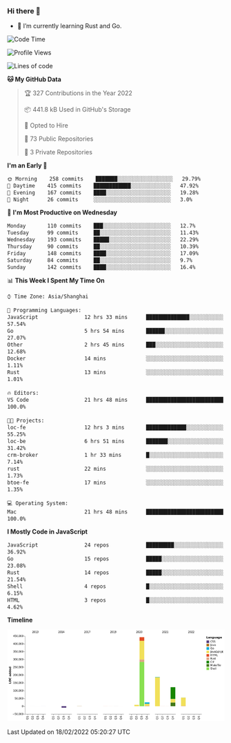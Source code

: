 ### Hi there 👋

- 🌱 I’m currently learning Rust and Go.

<!--START_SECTION:waka-->
![Code Time](http://img.shields.io/badge/Code%20Time-245%20hrs%208%20mins-blue)

![Profile Views](http://img.shields.io/badge/Profile%20Views-0-blue)

![Lines of code](https://img.shields.io/badge/From%20Hello%20World%20I%27ve%20Written-838%20Thousand%20lines%20of%20code-blue)

**🐱 My GitHub Data** 

> 🏆 327 Contributions in the Year 2022
 > 
> 📦 441.8 kB Used in GitHub's Storage 
 > 
> 💼 Opted to Hire
 > 
> 📜 73 Public Repositories 
 > 
> 🔑 3 Private Repositories  
 > 
**I'm an Early 🐤** 

```text
🌞 Morning    258 commits    ███████░░░░░░░░░░░░░░░░░░   29.79% 
🌆 Daytime    415 commits    ████████████░░░░░░░░░░░░░   47.92% 
🌃 Evening    167 commits    ████░░░░░░░░░░░░░░░░░░░░░   19.28% 
🌙 Night      26 commits     ░░░░░░░░░░░░░░░░░░░░░░░░░   3.0%

```
📅 **I'm Most Productive on Wednesday** 

```text
Monday       110 commits    ███░░░░░░░░░░░░░░░░░░░░░░   12.7% 
Tuesday      99 commits     ██░░░░░░░░░░░░░░░░░░░░░░░   11.43% 
Wednesday    193 commits    █████░░░░░░░░░░░░░░░░░░░░   22.29% 
Thursday     90 commits     ██░░░░░░░░░░░░░░░░░░░░░░░   10.39% 
Friday       148 commits    ████░░░░░░░░░░░░░░░░░░░░░   17.09% 
Saturday     84 commits     ██░░░░░░░░░░░░░░░░░░░░░░░   9.7% 
Sunday       142 commits    ████░░░░░░░░░░░░░░░░░░░░░   16.4%

```


📊 **This Week I Spent My Time On** 

```text
⌚︎ Time Zone: Asia/Shanghai

💬 Programming Languages: 
JavaScript               12 hrs 33 mins      ██████████████░░░░░░░░░░░   57.54% 
Go                       5 hrs 54 mins       ██████░░░░░░░░░░░░░░░░░░░   27.07% 
Other                    2 hrs 45 mins       ███░░░░░░░░░░░░░░░░░░░░░░   12.68% 
Docker                   14 mins             ░░░░░░░░░░░░░░░░░░░░░░░░░   1.11% 
Rust                     13 mins             ░░░░░░░░░░░░░░░░░░░░░░░░░   1.01%

🔥 Editors: 
VS Code                  21 hrs 48 mins      █████████████████████████   100.0%

🐱‍💻 Projects: 
loc-fe                   12 hrs 3 mins       █████████████░░░░░░░░░░░░   55.25% 
loc-be                   6 hrs 51 mins       ███████░░░░░░░░░░░░░░░░░░   31.42% 
crm-broker               1 hr 33 mins        █░░░░░░░░░░░░░░░░░░░░░░░░   7.14% 
rust                     22 mins             ░░░░░░░░░░░░░░░░░░░░░░░░░   1.73% 
btoe-fe                  17 mins             ░░░░░░░░░░░░░░░░░░░░░░░░░   1.35%

💻 Operating System: 
Mac                      21 hrs 48 mins      █████████████████████████   100.0%

```

**I Mostly Code in JavaScript** 

```text
JavaScript               24 repos            █████████░░░░░░░░░░░░░░░░   36.92% 
Go                       15 repos            █████░░░░░░░░░░░░░░░░░░░░   23.08% 
Rust                     14 repos            █████░░░░░░░░░░░░░░░░░░░░   21.54% 
Shell                    4 repos             █░░░░░░░░░░░░░░░░░░░░░░░░   6.15% 
HTML                     3 repos             █░░░░░░░░░░░░░░░░░░░░░░░░   4.62%

```


**Timeline**

![Chart not found](https://raw.githubusercontent.com/elton/elton/main/charts/bar_graph.png) 


 Last Updated on 18/02/2022 05:20:27 UTC
<!--END_SECTION:waka-->

<!--
**elton/elton** is a ✨ _special_ ✨ repository because its `README.md` (this file) appears on your GitHub profile.

Here are some ideas to get you started:

- 🔭 I’m currently working on ...
- 🌱 I’m currently learning ...
- 👯 I’m looking to collaborate on ...
- 🤔 I’m looking for help with ...
- 💬 Ask me about ...
- 📫 How to reach me: ...
- 😄 Pronouns: ...
- ⚡ Fun fact: ...
-->
